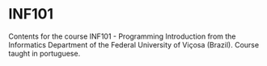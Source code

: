# INF101
Contents for the course INF101 - Programming Introduction from the Informatics Department of the Federal University of Viçosa (Brazil). Course taught in portuguese.
